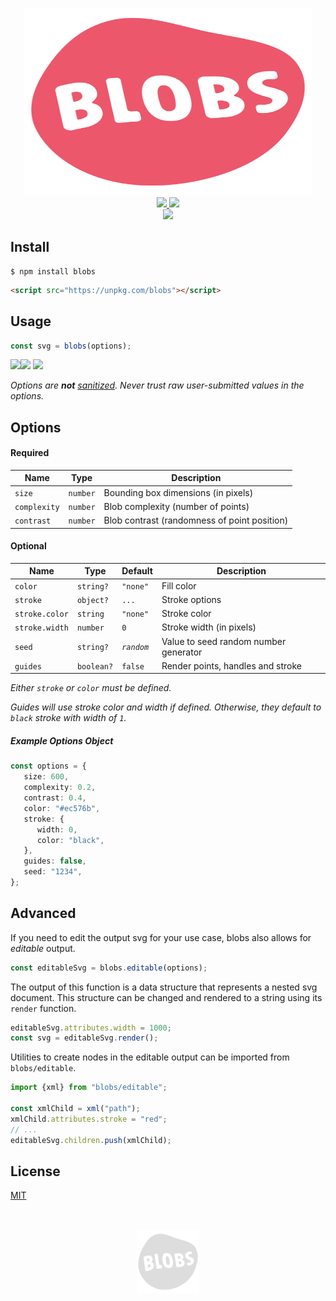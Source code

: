 <!--

TODO rewrite v1 docs in separate doc
TODO update docs for v2

 -->

<p align="center">
    <a href="https://blobs.dev">
        <img width="460" height="300" src="./assets/logo-color.svg?sanitize=true">
    </a>
    <br>
    <a href="https://www.npmjs.com/package/blobs">
        <img src="https://img.shields.io/npm/v/blobs.svg">
    </a>
    <a href="https://bundlephobia.com/result?p=blobs">
        <img src="https://img.shields.io/bundlephobia/minzip/blobs.svg">
    </a>
    <br>
    <a href="https://blobs.dev">
        <img src="https://svgsaur.us/?c=0366d6&t=PLAYGROUND&o=b&s=23&w=170&y=38&h=46" />
    </a>
</p>

## Install

```shell
$ npm install blobs
```

```html
<script src="https://unpkg.com/blobs"></script>
```

## Usage

```typescript
const svg = blobs(options);
```

![](https://svgsaur.us?t=&w=5&h=32&b=fdcc56)![](https://svgsaur.us/?t=WARNING&w=103&h=32&s=16&y=21&x=12&b=feefcd&f=arial&o=b) ![](https://svgsaur.us?t=&w=1&h=48&)

_Options are **not** [sanitized](https://en.wikipedia.org/wiki/HTML_sanitization). Never trust raw user-submitted values in the options._

## Options

#### Required

Name           | Type       | Description
-------------- | ---------- | ---------------------------------------------
`size`         | `number`   | Bounding box dimensions (in pixels)
`complexity`   | `number`   | Blob complexity (number of points)
`contrast`     | `number`   | Blob contrast (randomness of point position)


#### Optional

Name           | Type       | Default    | Description
-------------- | ---------- | ---------- | -------------------------------------
`color`        | `string?`  | `"none"`   | Fill color
`stroke`       | `object?`  | `...`      | Stroke options
`stroke.color` | `string`   | `"none"`   | Stroke color
`stroke.width` | `number`   | `0`        | Stroke width (in pixels)
`seed`         | `string?`  | _`random`_ | Value to seed random number generator
`guides`       | `boolean?` | `false`    | Render points, handles and stroke

_Either `stroke` or `color` must be defined._

_Guides will use stroke color and width if defined. Otherwise, they default to `black` stroke with width of `1`._

##### Example Options Object

```typescript
const options = {
   size: 600,
   complexity: 0.2,
   contrast: 0.4,
   color: "#ec576b",
   stroke: {
      width: 0,
      color: "black",
   },
   guides: false,
   seed: "1234",
};
```

## Advanced

If you need to edit the output svg for your use case, blobs also allows for _editable_ output.

```typescript
const editableSvg = blobs.editable(options);
```

The output of this function is a data structure that represents a nested svg document. This structure can be changed and rendered to a string using its `render` function.

```typescript
editableSvg.attributes.width = 1000;
const svg = editableSvg.render();
```

Utilities to create nodes in the editable output can be imported from `blobs/editable`.

```typescript
import {xml} from "blobs/editable";

const xmlChild = xml("path");
xmlChild.attributes.stroke = "red";
// ...
editableSvg.children.push(xmlChild);
```

## License

[MIT](./LICENSE)

<p align="center">
    <br><br>
    <img width="100" src="./assets/logo-grey.svg?sanitize=true" />
</p>
